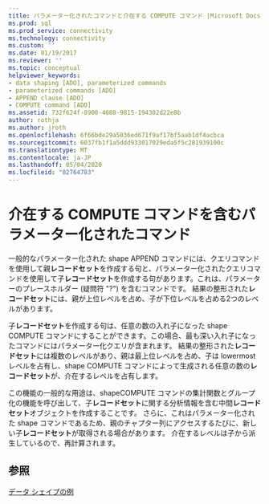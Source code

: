 ```yaml
---
title: パラメーター化されたコマンドと介在する COMPUTE コマンド |Microsoft Docs
ms.prod: sql
ms.prod_service: connectivity
ms.technology: connectivity
ms.custom: ''
ms.date: 01/19/2017
ms.reviewer: ''
ms.topic: conceptual
helpviewer_keywords:
- data shaping [ADO], parameterized commands
- parameterized commands [ADO]
- APPEND clause [ADO]
- COMPUTE command [ADO]
ms.assetid: 732f624f-8900-4608-9815-194302d22e8b
author: rothja
ms.author: jroth
ms.openlocfilehash: 6f66bde29a5036ed671f9af17bf5aab1df4acbca
ms.sourcegitcommit: 6037fb1f1a5ddd933017029eda5f5c281939100c
ms.translationtype: MT
ms.contentlocale: ja-JP
ms.lasthandoff: 05/04/2020
ms.locfileid: "82764783"
---
```

# <a name="parameterized-commands-with-intervening-compute-commands"></a>介在する COMPUTE コマンドを含むパラメーター化されたコマンド
一般的なパラメーター化された shape APPEND コマンドには、クエリコマンドを使用して親**レコードセット**を作成する句と、パラメーター化されたクエリコマンドを使用して子**レコードセット**を作成する句があります。これは、パラメーターのプレースホルダー (疑問符 "?") を含むコマンドです。 結果の整形された**レコードセット**には、親が上位レベルを占め、子が下位レベルを占める2つのレベルがあります。  
  
 子**レコードセット**を作成する句は、任意の数の入れ子になった shape COMPUTE コマンドにすることができます。この場合、最も深い入れ子になったコマンドにはパラメーター化クエリが含まれます。 結果の整形された**レコードセット**には複数のレベルがあり、親は最上位レベルを占め、子は lowermost レベルを占有し、shape COMPUTE コマンドによって生成される任意の数の**レコードセット**が、介在するレベルを占有します。  
  
 この機能の一般的な用途は、shapeCOMPUTE コマンドの集計関数とグループ化の機能を呼び出して、子**レコードセット**に関する分析情報を含む中間**レコードセット**オブジェクトを作成することです。 さらに、これはパラメーター化された shape コマンドであるため、親のチャプター列にアクセスするたびに、新しい子**レコードセット**が取得される場合があります。 介在するレベルは子から派生しているので、再計算されます。  
  
## <a name="see-also"></a>参照  
 [データ シェイプの例](../../../ado/guide/data/data-shaping-example.md)
